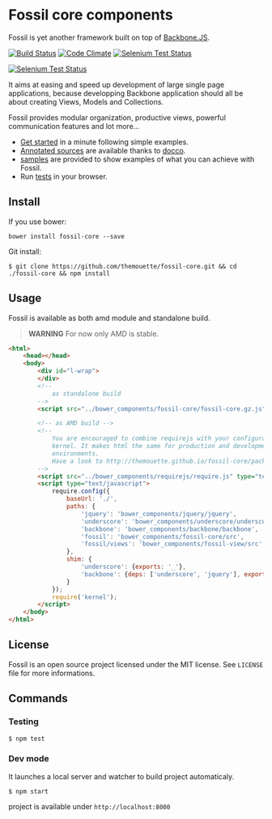Fossil core components
======================

Fossil is yet another framework built on top of
[Backbone.JS](http://backbonejs.org).

[![Build
Status](https://travis-ci.org/themouette/fossil-core.png?branch=master)](https://travis-ci.org/themouette/fossil-core)
[![Code Climate](https://codeclimate.com/github/themouette/fossil-core.png)](https://codeclimate.com/github/themouette/fossil-core)
[![Selenium Test
Status](https://saucelabs.com/buildstatus/fossil)](https://saucelabs.com/u/fossil)

[![Selenium Test
Status](https://saucelabs.com/browser-matrix/fossil.svg)](https://saucelabs.com/u/fossil)

It aims at easing and speed up development of large single page applications,
because developping Backbone application should all be about creating Views,
Models and Collections.

Fossil provides modular organization, productive views, powerful communication
features and lot more...

* [Get started](http://themouette.github.io/fossil-core/get-started.md) in a
  minute following simple examples.
* [Annotated sources](http://themouette.github.io/fossil-core/sources/) are
  available thanks to [docco](http://jashkenas.github.io/docco/).
* [samples](http://themouette.github.io/fossil-core/samples/) are provided
  to show examples of what you can achieve with Fossil.
* Run [tests](http://themouette.github.io/fossil-core/tests/) in your browser.

Install
-------

If you use bower:

`bower install fossil-core --save`

Git install:

```
$ git clone https://github.com/themouette/fossil-core.git && cd ./fossil-core && npm install
```

Usage
-----

Fossil is available as both amd module and standalone build.

> **WARNING** For now only AMD is stable.

``` html
<html>
    <head></head>
    <body>
        <div id="l-wrap">
        </div>
        <!--
            as standalone build
        -->
        <script src="../bower_components/fossil-core/fossil-core.gz.js" type="text/javascript" charset="utf-8"></script>

        <!-- as AMD build -->
        <!--
            You are encouraged to combine requirejs with your configuration and
            kernel. It makes html the same for production and development
            environments.
            Have a look to http://themouette.github.io/fossil-core/package-application.md
        -->
        <script src="../bower_components/requirejs/require.js" type="text/javascript" charset="utf-8"></script>
        <script type="text/javascript">
            require.config({
                baseUrl: './',
                paths: {
                    'jquery': 'bower_components/jquery/jquery',
                    'underscore': 'bower_components/underscore/underscore',
                    'backbone': 'bower_components/backbone/backbone',
                    'fossil': 'bower_components/fossil-core/src',
                    'fossil/views': 'bower_components/fossil-view/src'
                },
                shim: {
                    'underscore': {exports: '_'},
                    'backbone': {deps: ['underscore', 'jquery'], exports: 'Backbone'}
                }
            });
            require('kernel');
        </script>
    </body>
</html>
```

License
-------

Fossil is an open source project licensed under the MIT license. See
`LICENSE` file for more informations.

Commands
--------

### Testing

```
$ npm test
```

### Dev mode

It launches a local server and watcher to build project automaticaly.

```
$ npm start
```

project is available under `http://localhost:8000`

